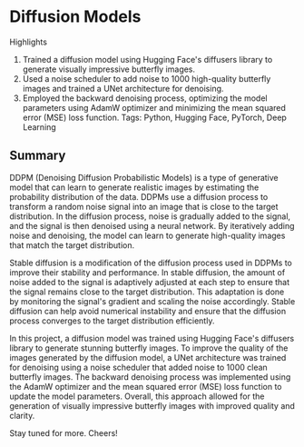# Diffusion Models

Highlights
1) Trained a diffusion model using Hugging Face's diffusers library to generate visually impressive butterfly images.
2) Used a noise scheduler to add noise to 1000 high-quality butterfly images and trained a UNet architecture for denoising.
3) Employed the backward denoising process, optimizing the model parameters using AdamW optimizer and minimizing the mean squared error (MSE) loss function.
Tags: Python, Hugging Face, PyTorch, Deep Learning

## Summary
DDPM (Denoising Diffusion Probabilistic Models) is a type of generative model that can learn to generate realistic images by estimating the probability distribution of the data. DDPMs use a diffusion process to transform a random noise signal into an image that is close to the target distribution. In the diffusion process, noise is gradually added to the signal, and the signal is then denoised using a neural network. By iteratively adding noise and denoising, the model can learn to generate high-quality images that match the target distribution.

Stable diffusion is a modification of the diffusion process used in DDPMs to improve their stability and performance. In stable diffusion, the amount of noise added to the signal is adaptively adjusted at each step to ensure that the signal remains close to the target distribution. This adaptation is done by monitoring the signal's gradient and scaling the noise accordingly. Stable diffusion can help avoid numerical instability and ensure that the diffusion process converges to the target distribution efficiently.

In this project, a diffusion model was trained using Hugging Face's diffusers library to generate stunning butterfly images. To improve the quality of the images generated by the diffusion model, a UNet architecture was trained for denoising using a noise scheduler that added noise to 1000 clean butterfly images. The backward denoising process was implemented using the AdamW optimizer and the mean squared error (MSE) loss function to update the model parameters. Overall, this approach allowed for the generation of visually impressive butterfly images with improved quality and clarity. 

Stay tuned for more. Cheers!
